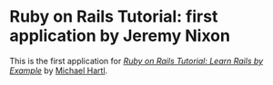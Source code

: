 # Ruby on Rails Tutorial: first application by Jeremy Nixon

This is the first application for [*Ruby on Rails Tutorial: Learn Rails by Example*](http://railstutorial.org/) by [Michael Hartl](http://michaelhartl.com/).